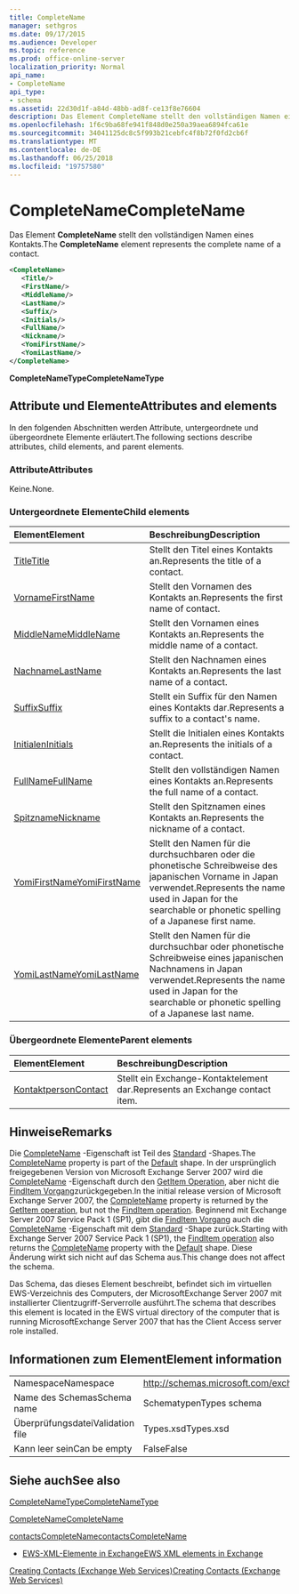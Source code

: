 ```yaml
---
title: CompleteName
manager: sethgros
ms.date: 09/17/2015
ms.audience: Developer
ms.topic: reference
ms.prod: office-online-server
localization_priority: Normal
api_name:
- CompleteName
api_type:
- schema
ms.assetid: 22d30d1f-a84d-48bb-ad8f-ce13f8e76604
description: Das Element CompleteName stellt den vollständigen Namen eines Kontakts.
ms.openlocfilehash: 1f6c9ba68fe941f848d0e250a39aea6894fca61e
ms.sourcegitcommit: 34041125dc8c5f993b21cebfc4f8b72f0fd2cb6f
ms.translationtype: MT
ms.contentlocale: de-DE
ms.lasthandoff: 06/25/2018
ms.locfileid: "19757580"
---
```

# <a name="completename"></a><span data-ttu-id="2eb45-103">CompleteName</span><span class="sxs-lookup"><span data-stu-id="2eb45-103">CompleteName</span></span>

<span data-ttu-id="2eb45-104">Das Element **CompleteName** stellt den vollständigen Namen eines Kontakts.</span><span class="sxs-lookup"><span data-stu-id="2eb45-104">The **CompleteName** element represents the complete name of a contact.</span></span> 
  
```xml
<CompleteName>
   <Title/>
   <FirstName/>
   <MiddleName/>
   <LastName/>
   <Suffix/>
   <Initials/>
   <FullName/>
   <Nickname/>
   <YomiFirstName/>
   <YomiLastName/>
</CompleteName>
```

 <span data-ttu-id="2eb45-105">**CompleteNameType**</span><span class="sxs-lookup"><span data-stu-id="2eb45-105">**CompleteNameType**</span></span>
## <a name="attributes-and-elements"></a><span data-ttu-id="2eb45-106">Attribute und Elemente</span><span class="sxs-lookup"><span data-stu-id="2eb45-106">Attributes and elements</span></span>

<span data-ttu-id="2eb45-107">In den folgenden Abschnitten werden Attribute, untergeordnete und übergeordnete Elemente erläutert.</span><span class="sxs-lookup"><span data-stu-id="2eb45-107">The following sections describe attributes, child elements, and parent elements.</span></span>
  
### <a name="attributes"></a><span data-ttu-id="2eb45-108">Attribute</span><span class="sxs-lookup"><span data-stu-id="2eb45-108">Attributes</span></span>

<span data-ttu-id="2eb45-109">Keine.</span><span class="sxs-lookup"><span data-stu-id="2eb45-109">None.</span></span>
  
### <a name="child-elements"></a><span data-ttu-id="2eb45-110">Untergeordnete Elemente</span><span class="sxs-lookup"><span data-stu-id="2eb45-110">Child elements</span></span>

|<span data-ttu-id="2eb45-111">**Element**</span><span class="sxs-lookup"><span data-stu-id="2eb45-111">**Element**</span></span>|<span data-ttu-id="2eb45-112">**Beschreibung**</span><span class="sxs-lookup"><span data-stu-id="2eb45-112">**Description**</span></span>|
|:-----|:-----|
|[<span data-ttu-id="2eb45-113">Title</span><span class="sxs-lookup"><span data-stu-id="2eb45-113">Title</span></span>](title.md) <br/> |<span data-ttu-id="2eb45-114">Stellt den Titel eines Kontakts an.</span><span class="sxs-lookup"><span data-stu-id="2eb45-114">Represents the title of a contact.</span></span>  <br/> |
|[<span data-ttu-id="2eb45-115">Vorname</span><span class="sxs-lookup"><span data-stu-id="2eb45-115">FirstName</span></span>](firstname.md) <br/> |<span data-ttu-id="2eb45-116">Stellt den Vornamen des Kontakts an.</span><span class="sxs-lookup"><span data-stu-id="2eb45-116">Represents the first name of contact.</span></span>  <br/> |
|[<span data-ttu-id="2eb45-117">MiddleName</span><span class="sxs-lookup"><span data-stu-id="2eb45-117">MiddleName</span></span>](middlename.md) <br/> |<span data-ttu-id="2eb45-118">Stellt den Vornamen eines Kontakts an.</span><span class="sxs-lookup"><span data-stu-id="2eb45-118">Represents the middle name of a contact.</span></span>  <br/> |
|[<span data-ttu-id="2eb45-119">Nachname</span><span class="sxs-lookup"><span data-stu-id="2eb45-119">LastName</span></span>](lastname.md) <br/> |<span data-ttu-id="2eb45-120">Stellt den Nachnamen eines Kontakts an.</span><span class="sxs-lookup"><span data-stu-id="2eb45-120">Represents the last name of a contact.</span></span>  <br/> |
|[<span data-ttu-id="2eb45-121">Suffix</span><span class="sxs-lookup"><span data-stu-id="2eb45-121">Suffix</span></span>](suffix.md) <br/> |<span data-ttu-id="2eb45-122">Stellt ein Suffix für den Namen eines Kontakts dar.</span><span class="sxs-lookup"><span data-stu-id="2eb45-122">Represents a suffix to a contact's name.</span></span>  <br/> |
|[<span data-ttu-id="2eb45-123">Initialen</span><span class="sxs-lookup"><span data-stu-id="2eb45-123">Initials</span></span>](initials.md) <br/> |<span data-ttu-id="2eb45-124">Stellt die Initialen eines Kontakts an.</span><span class="sxs-lookup"><span data-stu-id="2eb45-124">Represents the initials of a contact.</span></span>  <br/> |
|[<span data-ttu-id="2eb45-125">FullName</span><span class="sxs-lookup"><span data-stu-id="2eb45-125">FullName</span></span>](fullname.md) <br/> |<span data-ttu-id="2eb45-126">Stellt den vollständigen Namen eines Kontakts an.</span><span class="sxs-lookup"><span data-stu-id="2eb45-126">Represents the full name of a contact.</span></span>  <br/> |
|[<span data-ttu-id="2eb45-127">Spitzname</span><span class="sxs-lookup"><span data-stu-id="2eb45-127">Nickname</span></span>](nickname.md) <br/> |<span data-ttu-id="2eb45-128">Stellt den Spitznamen eines Kontakts an.</span><span class="sxs-lookup"><span data-stu-id="2eb45-128">Represents the nickname of a contact.</span></span>  <br/> |
|[<span data-ttu-id="2eb45-129">YomiFirstName</span><span class="sxs-lookup"><span data-stu-id="2eb45-129">YomiFirstName</span></span>](yomifirstname.md) <br/> |<span data-ttu-id="2eb45-130">Stellt den Namen für die durchsuchbaren oder die phonetische Schreibweise des japanischen Vorname in Japan verwendet.</span><span class="sxs-lookup"><span data-stu-id="2eb45-130">Represents the name used in Japan for the searchable or phonetic spelling of a Japanese first name.</span></span>  <br/> |
|[<span data-ttu-id="2eb45-131">YomiLastName</span><span class="sxs-lookup"><span data-stu-id="2eb45-131">YomiLastName</span></span>](yomilastname.md) <br/> |<span data-ttu-id="2eb45-132">Stellt den Namen für die durchsuchbar oder phonetische Schreibweise eines japanischen Nachnamens in Japan verwendet.</span><span class="sxs-lookup"><span data-stu-id="2eb45-132">Represents the name used in Japan for the searchable or phonetic spelling of a Japanese last name.</span></span>  <br/> |
   
### <a name="parent-elements"></a><span data-ttu-id="2eb45-133">Übergeordnete Elemente</span><span class="sxs-lookup"><span data-stu-id="2eb45-133">Parent elements</span></span>

|<span data-ttu-id="2eb45-134">**Element**</span><span class="sxs-lookup"><span data-stu-id="2eb45-134">**Element**</span></span>|<span data-ttu-id="2eb45-135">**Beschreibung**</span><span class="sxs-lookup"><span data-stu-id="2eb45-135">**Description**</span></span>|
|:-----|:-----|
|[<span data-ttu-id="2eb45-136">Kontaktperson</span><span class="sxs-lookup"><span data-stu-id="2eb45-136">Contact</span></span>](contact.md) <br/> |<span data-ttu-id="2eb45-137">Stellt ein Exchange-Kontaktelement dar.</span><span class="sxs-lookup"><span data-stu-id="2eb45-137">Represents an Exchange contact item.</span></span>  <br/> |
   
## <a name="remarks"></a><span data-ttu-id="2eb45-138">Hinweise</span><span class="sxs-lookup"><span data-stu-id="2eb45-138">Remarks</span></span>

<span data-ttu-id="2eb45-139">Die [CompleteName](completename.md) -Eigenschaft ist Teil des [Standard](https://msdn.microsoft.com/library/ExchangeWebServices.DefaultShapeNamesType.Default.aspx) -Shapes.</span><span class="sxs-lookup"><span data-stu-id="2eb45-139">The [CompleteName](completename.md) property is part of the [Default](https://msdn.microsoft.com/library/ExchangeWebServices.DefaultShapeNamesType.Default.aspx) shape.</span></span> <span data-ttu-id="2eb45-140">In der ursprünglich freigegebenen Version von Microsoft Exchange Server 2007 wird die [CompleteName](completename.md) -Eigenschaft durch den [GetItem Operation](getitem-operation.md), aber nicht die [FindItem Vorgang](finditem-operation.md)zurückgegeben.</span><span class="sxs-lookup"><span data-stu-id="2eb45-140">In the initial release version of Microsoft Exchange Server 2007, the [CompleteName](completename.md) property is returned by the [GetItem operation](getitem-operation.md), but not the [FindItem operation](finditem-operation.md).</span></span> <span data-ttu-id="2eb45-141">Beginnend mit Exchange Server 2007 Service Pack 1 (SP1), gibt die [FindItem Vorgang](finditem-operation.md) auch die [CompleteName](completename.md) -Eigenschaft mit dem [Standard](https://msdn.microsoft.com/library/ExchangeWebServices.DefaultShapeNamesType.Default.aspx) -Shape zurück.</span><span class="sxs-lookup"><span data-stu-id="2eb45-141">Starting with Exchange Server 2007 Service Pack 1 (SP1), the [FindItem operation](finditem-operation.md) also returns the [CompleteName](completename.md) property with the [Default](https://msdn.microsoft.com/library/ExchangeWebServices.DefaultShapeNamesType.Default.aspx) shape.</span></span> <span data-ttu-id="2eb45-142">Diese Änderung wirkt sich nicht auf das Schema aus.</span><span class="sxs-lookup"><span data-stu-id="2eb45-142">This change does not affect the schema.</span></span> 
  
<span data-ttu-id="2eb45-143">Das Schema, das dieses Element beschreibt, befindet sich im virtuellen EWS-Verzeichnis des Computers, der MicrosoftExchange Server 2007 mit installierter Clientzugriff-Serverrolle ausführt.</span><span class="sxs-lookup"><span data-stu-id="2eb45-143">The schema that describes this element is located in the EWS virtual directory of the computer that is running MicrosoftExchange Server 2007 that has the Client Access server role installed.</span></span>
  
## <a name="element-information"></a><span data-ttu-id="2eb45-144">Informationen zum Element</span><span class="sxs-lookup"><span data-stu-id="2eb45-144">Element information</span></span>

|||
|:-----|:-----|
|<span data-ttu-id="2eb45-145">Namespace</span><span class="sxs-lookup"><span data-stu-id="2eb45-145">Namespace</span></span>  <br/> |http://schemas.microsoft.com/exchange/services/2006/types  <br/> |
|<span data-ttu-id="2eb45-146">Name des Schemas</span><span class="sxs-lookup"><span data-stu-id="2eb45-146">Schema name</span></span>  <br/> |<span data-ttu-id="2eb45-147">Schematypen</span><span class="sxs-lookup"><span data-stu-id="2eb45-147">Types schema</span></span>  <br/> |
|<span data-ttu-id="2eb45-148">Überprüfungsdatei</span><span class="sxs-lookup"><span data-stu-id="2eb45-148">Validation file</span></span>  <br/> |<span data-ttu-id="2eb45-149">Types.xsd</span><span class="sxs-lookup"><span data-stu-id="2eb45-149">Types.xsd</span></span>  <br/> |
|<span data-ttu-id="2eb45-150">Kann leer sein</span><span class="sxs-lookup"><span data-stu-id="2eb45-150">Can be empty</span></span>  <br/> |<span data-ttu-id="2eb45-151">False</span><span class="sxs-lookup"><span data-stu-id="2eb45-151">False</span></span>  <br/> |
   
## <a name="see-also"></a><span data-ttu-id="2eb45-152">Siehe auch</span><span class="sxs-lookup"><span data-stu-id="2eb45-152">See also</span></span>



[<span data-ttu-id="2eb45-153">CompleteNameType</span><span class="sxs-lookup"><span data-stu-id="2eb45-153">CompleteNameType</span></span>](https://msdn.microsoft.com/library/ExchangeWebServices.CompleteNameType.aspx)
  
[<span data-ttu-id="2eb45-154">CompleteName</span><span class="sxs-lookup"><span data-stu-id="2eb45-154">CompleteName</span></span>](https://msdn.microsoft.com/library/ExchangeWebServices.ContactItemType.CompleteName.aspx)
  
[<span data-ttu-id="2eb45-155">contactsCompleteName</span><span class="sxs-lookup"><span data-stu-id="2eb45-155">contactsCompleteName</span></span>](https://msdn.microsoft.com/library/ExchangeWebServices.UnindexedFieldURIType.contactsCompleteName.aspx)


- [<span data-ttu-id="2eb45-156">EWS-XML-Elemente in Exchange</span><span class="sxs-lookup"><span data-stu-id="2eb45-156">EWS XML elements in Exchange</span></span>](ews-xml-elements-in-exchange.md)


[<span data-ttu-id="2eb45-157">Creating Contacts (Exchange Web Services)</span><span class="sxs-lookup"><span data-stu-id="2eb45-157">Creating Contacts (Exchange Web Services)</span></span>](http://msdn.microsoft.com/library/4845917e-70d1-481c-bbd7-011ec6571789%28Office.15%29.aspx)


